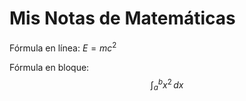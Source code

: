 # Mis Notas de Matemáticas

Fórmula en línea: $E = mc^2$

Fórmula en bloque:
$$
\int_{a}^{b} x^2 \, dx
$$